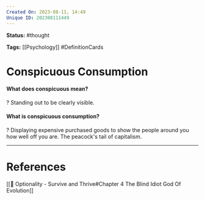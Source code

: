 ```yaml
---
Created On: 2023-08-11, 14:49
Unique ID: 202308111449
---
```

**Status:** #thought 

**Tags:**  [[Psychology]] #DefinitionCards 

# Conspicuous Consumption
#### What does conspicuous mean? 
?
Standing out to be clearly visible.
<!--SR:!2026-10-02,841,290-->

#### What is conspicuous consumption?
?
Displaying expensive purchased goods to show the people around you how well off you are. The peacock's tail of capitalism. 
<!--SR:!2026-09-09,818,290-->




---
# References
[[📗 Optionality - Survive and Thrive#Chapter 4 The Blind Idiot God Of Evolution]]